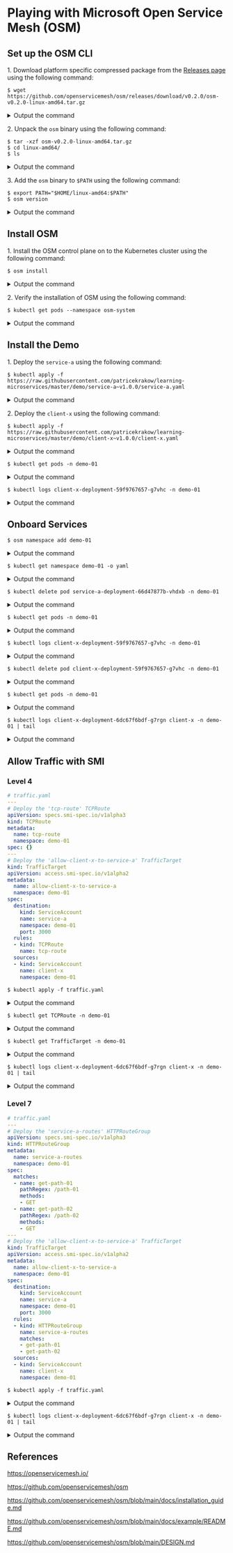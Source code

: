 # Playing with Microsoft Open Service Mesh (OSM)

## Set up the OSM CLI

1\. Download platform specific compressed package from the [Releases page](https://github.com/openservicemesh/osm/releases) using the following command:
```
$ wget https://github.com/openservicemesh/osm/releases/download/v0.2.0/osm-v0.2.0-linux-amd64.tar.gz
```
<details><summary>Output the command</summary>

```
--2020-08-10 09:02:52--  https://github.com/openservicemesh/osm/releases/download/v0.2.0/osm-v0.2.0-linux-amd64.tar.gz
Resolving github.com (github.com)... 192.30.255.112
Connecting to github.com (github.com)|192.30.255.112|:443... connected.
HTTP request sent, awaiting response... 302 Found
Location: https://github-production-release-asset-2e65be.s3.amazonaws.com/227895834/29304500-d81a-11ea-84b8-6a3aca3de7c6?X-Amz-Algorithm=AWS4-HMAC-SHA256&X-Amz-Credential=AKIAIWNJYAX4CSVEH53A%2F20200810%2Fus-east-1%2Fs3%2Faws4_request&X-Amz-Date=20200810T090252Z&X-Amz-Expires=300&X-Amz-Signature=20cf4d08211612ac8b45b9569a0a51d0ae125426f97280911d0f2b032e55fac6&X-Amz-SignedHeaders=host&actor_id=0&repo_id=227895834&response-content-disposition=attachment%3B%20filename%3Dosm-v0.2.0-linux-amd64.tar.gz&response-content-type=application%2Foctet-stream [following]
--2020-08-10 09:02:52--  https://github-production-release-asset-2e65be.s3.amazonaws.com/227895834/29304500-d81a-11ea-84b8-6a3aca3de7c6?X-Amz-Algorithm=AWS4-HMAC-SHA256&X-Amz-Credential=AKIAIWNJYAX4CSVEH53A%2F20200810%2Fus-east-1%2Fs3%2Faws4_request&X-Amz-Date=20200810T090252Z&X-Amz-Expires=300&X-Amz-Signature=20cf4d08211612ac8b45b9569a0a51d0ae125426f97280911d0f2b032e55fac6&X-Amz-SignedHeaders=host&actor_id=0&repo_id=227895834&response-content-disposition=attachment%3B%20filename%3Dosm-v0.2.0-linux-amd64.tar.gz&response-content-type=application%2Foctet-stream
Resolving github-production-release-asset-2e65be.s3.amazonaws.com (github-production-release-asset-2e65be.s3.amazonaws.com)... 52.216.227.176
Connecting to github-production-release-asset-2e65be.s3.amazonaws.com (github-production-release-asset-2e65be.s3.amazonaws.com)|52.216.227.176|:443... connected.
HTTP request sent, awaiting response... 200 OK
Length: 22553127 (22M) [application/octet-stream]
Saving to: ‘osm-v0.2.0-linux-amd64.tar.gz’

osm-v0.2.0-linux-amd64.tar.gz        100%[===================================================================>]  21.51M  20.7MB/s    in 1.0s

2020-08-10 09:02:54 (20.7 MB/s) - ‘osm-v0.2.0-linux-amd64.tar.gz’ saved [22553127/22553127]
```
</details>

2\. Unpack the `osm` binary using the following command:

```
$ tar -xzf osm-v0.2.0-linux-amd64.tar.gz
$ cd linux-amd64/
$ ls
```
<details><summary>Output the command</summary>

```
LICENSE  osm  README.md
```
</details>

3\. Add the `osm` binary to `$PATH` using the following command:
```
$ export PATH="$HOME/linux-amd64:$PATH"
$ osm version
```
<details><summary>Output the command</summary>

```
Version: v0.2.0; Commit: 3ec26b3; Date: 2020-08-06-19:19
```
</details>

## Install OSM

1\. Install the OSM control plane on to the Kubernetes cluster using the following command:
```
$ osm install
```
<details><summary>Output the command</summary>

```
OSM installed successfully in namespace [osm-system] with mesh name [osm]
```
</details>

2\. Verify the installation of OSM using the following command:
```
$ kubectl get pods --namespace osm-system
```
<details><summary>Output the command</summary>

```
NAME                              READY   STATUS    RESTARTS   AGE
osm-controller-57f9bdff7c-g8s2p   1/1     Running   0          5m31s
osm-grafana-775c79f77-vm9sh       1/1     Running   0          5m31s
osm-prometheus-d54f6f8b7-xnwhf    1/1     Running   0          5m31s
zipkin-5dbc54795f-8ngvk           1/1     Running   0          5m31s
```
</details>

## Install the Demo

1\. Deploy the `service-a` using the following command:
```
$ kubectl apply -f https://raw.githubusercontent.com/patricekrakow/learning-microservices/master/demo/service-a~v1.0.0/service-a.yaml
```
<details><summary>Output the command</summary>

```
...
```
</details>

2\. Deploy the `client-x` using the following command:
```
$ kubectl apply -f https://raw.githubusercontent.com/patricekrakow/learning-microservices/master/demo/client-x~v1.0.0/client-x.yaml
```
<details><summary>Output the command</summary>

```
...
```
</details>

```
$ kubectl get pods -n demo-01
```
<details><summary>Output the command</summary>

```
NAME                                   READY   STATUS    RESTARTS   AGE
client-x-deployment-59f9767657-g7vhc   1/1     Running   0          8m23s
service-a-deployment-66d47877b-vhdxb   1/1     Running   0          44m
```
</details>

```
$ kubectl logs client-x-deployment-59f9767657-g7vhc -n demo-01
```
<details><summary>Output the command</summary>

```
[INFO] Hello from get /path-01 | service-a (1.0.0) | service-a-deployment-66d47877b-vhdxb
[INFO] Hello from get /path-02 | service-a (1.0.0) | service-a-deployment-66d47877b-vhdxb
[INFO] Hello from get /path-01 | service-a (1.0.0) | service-a-deployment-66d47877b-vhdxb
[INFO] Hello from get /path-02 | service-a (1.0.0) | service-a-deployment-66d47877b-vhdxb
...
[INFO] Hello from get /path-01 | service-a (1.0.0) | service-a-deployment-66d47877b-vhdxb
[INFO] Hello from get /path-02 | service-a (1.0.0) | service-a-deployment-66d47877b-vhdxb
```
</details>

## Onboard Services

```
$ osm namespace add demo-01
```
<details><summary>Output the command</summary>

```
Namespace [demo-01] succesfully added to mesh [osm]
```
</details>

```
$ kubectl get namespace demo-01 -o yaml
```
<details><summary>Output the command</summary>

```
apiVersion: v1
kind: Namespace
metadata:
  annotations:
    kubectl.kubernetes.io/last-applied-configuration: |
      {"apiVersion":"v1","kind":"Namespace","metadata":{"annotations":{},"name":"demo-01"}}
  creationTimestamp: "2020-08-11T15:07:43Z"
  labels:
    openservicemesh.io/monitored-by: osm
  name: demo-01
  resourceVersion: "167551"
  selfLink: /api/v1/namespaces/demo-01
  uid: 2f360ec1-74fa-49b7-8bd3-72bb2145380e
spec:
  finalizers:
  - kubernetes
status:
  phase: Active
```
</details>

```
$ kubectl delete pod service-a-deployment-66d47877b-vhdxb -n demo-01
```
<details><summary>Output the command</summary>

```
pod "service-a-deployment-66d47877b-vhdxb" deleted
```
</details>

```
$ kubectl get pods -n demo-01
```
<details><summary>Output the command</summary>

```
NAME                                   READY   STATUS    RESTARTS   AGE
client-x-deployment-59f9767657-g7vhc   1/1     Running   0          12m
service-a-deployment-66d47877b-s7m2v   2/2     Running   0          17s
```
</details>

```
$ kubectl logs client-x-deployment-59f9767657-g7vhc -n demo-01
```
<details><summary>Output the command</summary>

```
[INFO] Hello from get /path-01 | service-a (1.0.0) | service-a-deployment-66d47877b-vhdxb
[INFO] Hello from get /path-02 | service-a (1.0.0) | service-a-deployment-66d47877b-vhdxb
[INFO] Hello from get /path-01 | service-a (1.0.0) | service-a-deployment-66d47877b-vhdxb
[INFO] Hello from get /path-02 | service-a (1.0.0) | service-a-deployment-66d47877b-vhdxb
...
[INFO] Hello from get /path-01 | service-a (1.0.0) | service-a-deployment-66d47877b-vhdxb
[INFO] Hello from get /path-02 | service-a (1.0.0) | service-a-deployment-66d47877b-vhdxb
[INFO]
[INFO]
...
[INFO]
```
</details>

```
$ kubectl delete pod client-x-deployment-59f9767657-g7vhc -n demo-01
```
<details><summary>Output the command</summary>

```
pod "client-x-deployment-59f9767657-g7vhc" deleted
```
</details>

```
$ kubectl get pods -n demo-01
```
<details><summary>Output the command</summary>

```
NAME                                    READY   STATUS    RESTARTS   AGE
client-x-deployment-6dc67f6bdf-g7rgn    2/2     Running   0          4s
service-a-deployment-5df87cc6bd-txknm   2/2     Running   0          49s
```
</details>

```
$ kubectl logs client-x-deployment-6dc67f6bdf-g7rgn client-x -n demo-01 | tail
```
<details><summary>Output the command</summary>

```
[INFO]
[INFO]
[INFO]
[INFO]
[INFO]
[INFO]
[INFO]
[INFO]
[INFO]
[INFO]
```
</details>

## Allow Traffic with SMI

### Level 4

```yaml
# traffic.yaml
---
# Deploy the 'tcp-route' TCPRoute
apiVersion: specs.smi-spec.io/v1alpha3
kind: TCPRoute
metadata:
  name: tcp-route
  namespace: demo-01
spec: {}
---
# Deploy the 'allow-client-x-to-service-a' TrafficTarget
kind: TrafficTarget
apiVersion: access.smi-spec.io/v1alpha2
metadata:
  name: allow-client-x-to-service-a
  namespace: demo-01
spec:
  destination:
    kind: ServiceAccount
    name: service-a
    namespace: demo-01
    port: 3000
  rules:
  - kind: TCPRoute
    name: tcp-route
  sources:
  - kind: ServiceAccount
    name: client-x
    namespace: demo-01
```

```
$ kubectl apply -f traffic.yaml
```
<details><summary>Output the command</summary>

```
tcproute.specs.smi-spec.io/tcp-route created
traffictarget.access.smi-spec.io/allow-client-x-to-service-a created
```
</details>

```
$ kubectl get TCPRoute -n demo-01
```
<details><summary>Output the command</summary>

```
NAME        AGE
tcp-route   138m
```
</details>

```
$ kubectl get TrafficTarget -n demo-01
```
<details><summary>Output the command</summary>

```
NAME                          AGE
allow-client-x-to-service-a   136m
```
</details>

```
$ kubectl logs client-x-deployment-6dc67f6bdf-g7rgn client-x -n demo-01 | tail
```
<details><summary>Output the command</summary>

**It does NOT work :-(**
```
[INFO]
[INFO]
[INFO]
[INFO]
[INFO]
[INFO]
[INFO]
[INFO]
[INFO]
[INFO]
```
</details>

### Level 7

```yaml
# traffic.yaml
---
# Deploy the 'service-a-routes' HTTPRouteGroup
apiVersion: specs.smi-spec.io/v1alpha3
kind: HTTPRouteGroup
metadata:
  name: service-a-routes
  namespace: demo-01
spec:
  matches:
  - name: get-path-01
    pathRegex: /path-01
    methods:
    - GET
  - name: get-path-02
    pathRegex: /path-02
    methods:
    - GET
---
# Deploy the 'allow-client-x-to-service-a' TrafficTarget
kind: TrafficTarget
apiVersion: access.smi-spec.io/v1alpha2
metadata:
  name: allow-client-x-to-service-a
  namespace: demo-01
spec:
  destination:
    kind: ServiceAccount
    name: service-a
    namespace: demo-01
    port: 3000
  rules:
  - kind: HTTPRouteGroup
    name: service-a-routes
    matches:
    - get-path-01
    - get-path-02
  sources:
  - kind: ServiceAccount
    name: client-x
    namespace: demo-01
```

```
$ kubectl apply -f traffic.yaml
```
<details><summary>Output the command</summary>

```
httproutegroup.specs.smi-spec.io/service-a-routes created
traffictarget.access.smi-spec.io/allow-client-x-to-service-a created
```
</details>

```
$ kubectl logs client-x-deployment-6dc67f6bdf-g7rgn client-x -n demo-01 | tail
```
<details><summary>Output the command</summary>

**It does NOT work :-(**
```
[INFO]
[INFO]
[INFO]
[INFO]
[INFO]
[INFO]
[INFO]
[INFO]
[INFO]
[INFO]
```
</details>

## References

<https://openservicemesh.io/>

<https://github.com/openservicemesh/osm>

<https://github.com/openservicemesh/osm/blob/main/docs/installation_guide.md>

<https://github.com/openservicemesh/osm/blob/main/docs/example/README.md>

<https://github.com/openservicemesh/osm/blob/main/DESIGN.md>

